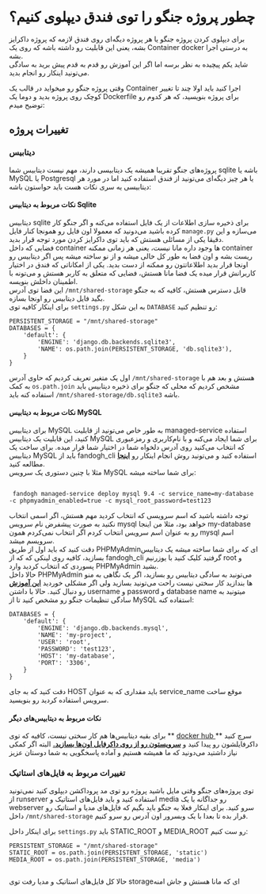 # چطور پروژه جنگو را توی فندق دیپلوی کنیم؟
برای دیپلوی کردن پروژه جنگو یا هر پروژه دیگه‌ای روی فندق لازمه که پروژه داکرایز بشه، یعنی این قابلیت رو داشته باشه که روی یک Container docker به درستی اجرا بشه.    
شاید یکم پیچیده به نظر برسه اما اگر این آموزش رو قدم به قدم پیش برید به سادگی می‌تونید اینکار رو انجام بدید.

وقتی پروژه جنگو رو میخواید در قالب یک Container اجرا کنید باید اولا چند تا تغییر کوچک روی پروژه بدید و دوما یک  Dockerfile برای پروژه بنویسید،‌ که هر کدوم رو توضیح میدم:

## تغییرات پروژه

### دیتابیس
پروژه‌های جنگو تقریبا همیشه یک دیتابیسی دارند، مهم نیست دیتابیس شما sqlite باشه یا MySQL یا Postgresql یا هر چیز دیگه‌ای می‌تونید از فندق استفاده کنید اما در مورد هر دیتابیسی یه سری نکات هست باید حواستون باشه:

#### نکات مربوط به دیتابیس Sqlite 

دیتابیس sqlite برای ذخیره سازی اطلاعات از یک فایل استفاده می‌کنه و اگر جنگو کار کرده باشید می‌دونید که معمولا اون فایل رو همونجا کنار فایل `manage.py‍‍‍` می‌سازه و این دقیقا یکی از مسائلی هستش که باید توی داکرایز کردن مورد توجه قرار بدید.      
فضایی که داخل container ها وجود داره مانا نیست، یعنی هر زمانی ممکنه container ریست بشه و اون فضا به طور کل خالی میشه و از نو  ساخته میشه پس اگر دیتابیس رو اونجا قرار بدید اطلاعاتتون رو ممکنه از دست بدید.
یکی از امکاناتی که فندق در اختیار کاربرانش قرار میده یک فضا مانا هستش، فضایی که متعلق به کاربر هستش و می‌تونه با اطمینان داخلش بنویسه.    
این فضا توی آدرس `/mnt/shared-storage` قابل دسترس هستش، کافیه که به جنگو بگید فایل دیتابیس رو اونجا بسازه.    
برای اینکار کافیه توی `settings.py` به این شکل `DATABASE` رو تنظیم کنید:

```
PERSISTENT_STORAGE = "/mnt/shared-storage"
DATABASES = {
    'default': {
        'ENGINE': 'django.db.backends.sqlite3',
        'NAME': os.path.join(PERSISTENT_STORAGE, 'db.sqlite3'),
    }
}
```
اول یک متغیر تعریف کردیم که حاوی آدرس `/mnt/shared-storage` هستش و بعد هم با به کمک `os.path.join‍‍` مشخص کردیم که محلی که جنگو برای ذخیره دیتابیس باید استفاده کنه باید `/mnt/shared-storage/db.sqlite3` باشه.


#### نکات مربوط به دیتابیس MySQL

برای دیتابیس MySQL به طور خاص می‌تونید از قابلیت managed-service استفاده کنید، این قابلیت یک دیتابیس MySQL برای شما ایجاد می‌کنه و با نام‌کاربری و رمزعبوری که انتخاب می‌کنید روی آدرس دلخواه شما در اختیار شما قرار میده.
برای ساخت یک دیتابیس MySQL باید از fandogh_cli استفاده کنید و می‌تونید روش انجام اینکار رو
**[اینجا](https://github.com/fandoghpaas/fandogh-cli#managed-services)**
مطالعه کنید.          
مثلا با چنین دستوری یک سرویس MySQL برای شما ساخته میشه:
```

 fandogh managed-service deploy mysql 9.4 -c service_name=my-database -c phpmyadmin_enabled=true -c mysql_root_password=test123
```

توجه داشته باشید که اسم سرویسی که انتخاب کردید مهم هستش، اگر اسمی انتخاب نکنید به صورت پیشفرض نام سرویس mysql خواهد بود، مثلا من اینجا my-database رو به عنوان اسم سرویس انتخاب کردم اگر انتخاب نمی‌کردم همون mysql اسم سرویسم میشد.        
دقت کنید که باید اول از طریق PHPMyAdminای که برای شما ساخته میشه یک دیتابیس بسازید، کافیه روی لینکی که که از fandogh_cli گرفتید کلیک کنید با یوزرنیم root و پسوردی که انتخاب کردید وارد PHPMyAdmin بشید.           
حالا داخل PHPMyAdmin می‌تونید به سادگی دیتابیس رو بسازید، اگر یک نگاهی به منو ها بندازید کار سختی نیست راحت می‌تونید بسازید ولی اگر مشکلی خوردید 
**[این آموزش](http://webvaultwiki.com.au/Default.aspx?Page=Create-Mysql-Database-User-Phpmyadmin&NS=&AspxAutoDetectCookieSupport=1)**
 رو دنبال کنید.
حالا با داشتن username و password و database name میتونید به سادگی تنظیمات جنگو رو مشخص کنید تا از MySQL استفاده کنه:

```
DATABASES = {
    'default': {
        'ENGINE': 'django.db.backends.mysql', 
        'NAME': 'my-project',
        'USER': 'root',
        'PASSWORD': 'test123',
        'HOST': 'my-database',   
        'PORT': '3306',
    }
}

```
دقت کنید که به جای HOST باید مقداری که به عنوان service_name موقع ساخت سرویس استفاده کردید رو بنویسید.


#### نکات مربوط به دیتابیس‌های دیگر
برای بقیه دیتابیس‌ها هم کار سختی نیست، کافیه که توی 
** [docker hub ](https://hub.docker.com/explore/) **
سرچ کنید داکرفایلشون رو پیدا کنید و 
**[سرویستون رو از روی داکرفایل اون‌ها بسازید.](http://blog.fandogh.cloud/articles/fandogh-introduction.html)**
البته اگر کمکی نیاز داشتید می‌دونید که ما همیشه هستیم و آماده پاسخگویی به شما دوستان عزیز


### تغییرات مربوط به فایل‌های استاتیک
 
توی پروژه‌های جنگو وقتی مایل باشید پروژه رو توی مد پروداکشن دیپلوی کنید نمی‌تونید از runserver استفاده کنید و باید فایل‌های استاتیک و media رو جداگانه با یک webserver سرو کنید.
برای اینکار فعلا به جنگو باید بگیم که فایل‌های مدیا و استاتیک رو داخل `/mnt/shared-storage` قرار بده تا بعدا با یک وبسرور اون آدرس رو سرو کنیم.

برای اینکار داخل `settings.py` باید STATIC_ROOT و ‌MEDIA_ROOT رو ست کنیم:

```
PERSISTENT_STORAGE = "/mnt/shared-storage"
STATIC_ROOT = os.path.join(PERSISTENT_STORAGE, 'static')
MEDIA_ROOT = os.path.join(PERSISTENT_STORAGE, 'media')


```
حالا کل فایل‌های استاتیک و مدیا رفت توی storageای که مانا هستش و جاش امنه


